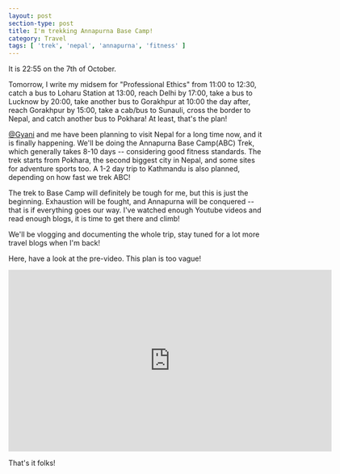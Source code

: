 ```yaml
---
layout: post
section-type: post
title: I'm trekking Annapurna Base Camp!
category: Travel
tags: [ 'trek', 'nepal', 'annapurna', 'fitness' ]
---
```


It is 22:55 on the 7th of October. 

Tomorrow, I write my midsem for "Professional Ethics" from 11:00 to 12:30, catch a bus to Loharu Station at 13:00, reach Delhi by 17:00, take a bus to Lucknow by 20:00, take another bus to Gorakhpur at 10:00 the day after, reach Gorakhpur by 15:00, take a cab/bus to Sunauli, cross the border to Nepal, and catch another bus to Pokhara! At least, that's the plan!

[@Gyani](https://www.facebook.com/iownfb) and me have been planning to visit Nepal for a long time now, and it is finally happening. We'll be doing the Annapurna Base Camp(ABC) Trek, which generally takes 8-10 days -- considering good fitness standards. The trek starts from Pokhara, the second biggest city in Nepal, and some sites for adventure sports too. A 1-2 day trip to Kathmandu is also planned, depending on how fast we trek ABC! 

The trek to Base Camp will definitely be tough for me, but this is just the beginning. Exhaustion will be fought, and Annapurna will be conquered -- that is if everything goes our way. I've watched enough Youtube videos and read enough blogs, it is time to get there and climb!

We'll be vlogging and documenting the whole trip, stay tuned for a lot more travel blogs when I'm back!

Here, have a look at the pre-video. This plan is too vague!

<iframe width="640" height="360" src="https://www.youtube.com/embed/jEQqMpY7B0M" frameborder="0" allowfullscreen></iframe> 

That's it folks!